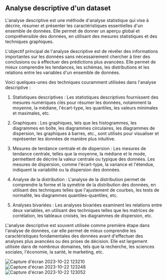 ## Analyse descriptive d'un dataset

L'analyse descriptive est une méthode d'analyse statistique qui vise à décrire, résumer et présenter les caractéristiques essentielles d'un ensemble de données. Elle permet de donner un aperçu global et compréhensible des données, en utilisant des mesures statistiques et des techniques graphiques.

L'objectif principal de l'analyse descriptive est de révéler des informations importantes sur les données sans nécessairement chercher à tirer des conclusions ou à effectuer des prédictions plus avancées. Elle permet de mieux comprendre les tendances, les schémas, les distributions et les relations entre les variables d'un ensemble de données.

Voici quelques-unes des techniques couramment utilisées dans l'analyse descriptive :

 1. Statistiques descriptives : Les statistiques descriptives fournissent des mesures numériques clés pour résumer les données, notamment la moyenne, la médiane, l'écart-type, les quantiles, les valeurs minimales et maximales, etc.

 2. Graphiques : Les graphiques, tels que les histogrammes, les diagrammes en boîte, les diagrammes circulaires, les diagrammes de dispersion, les graphiques à barres, etc., sont utilisés pour visualiser et représenter les données de manière plus intuitive.

3. Mesures de tendance centrale et de dispersion : Les mesures de tendance centrale, telles que la moyenne, la médiane et le mode, permettent de décrire la valeur centrale ou typique des données. Les mesures de dispersion, comme l'écart-type, la variance et l'étendue, indiquent la variabilité ou la dispersion des données.

4. Analyse de la distribution : L'analyse de la distribution permet de comprendre la forme et la symétrie de la distribution des données, en utilisant des techniques telles que l'ajustement de courbes, les tests de normalité, les diagrammes quantiles-quantiles, etc.

5. Analyses bivariées : Les analyses bivariées examinent les relations entre deux variables, en utilisant des techniques telles que les matrices de corrélation, les tableaux croisés, les diagrammes de dispersion, etc.

L'analyse descriptive est souvent utilisée comme première étape dans l'analyse de données, car elle permet de mieux comprendre les caractéristiques fondamentales des données avant d'effectuer des analyses plus avancées ou des prises de décision. Elle est largement utilisée dans de nombreux domaines, tels que la recherche, les sciences sociales, l'économie, la santé, le marketing, etc.

![Capture d'écran 2023-10-22 123210](https://github.com/evil-smile/vizpro/assets/120361378/37eb53e6-e57d-4cb1-bcf7-98d22fd8b1ca)
![Capture d'écran 2023-10-22 123248](https://github.com/evil-smile/vizpro/assets/120361378/1a2711e9-e59c-4234-8c5b-8fc5e7118548)
![Capture d'écran 2023-10-22 123052](https://github.com/evil-smile/vizpro/assets/120361378/52807bf1-ca32-4515-a609-c082c55a7978)
